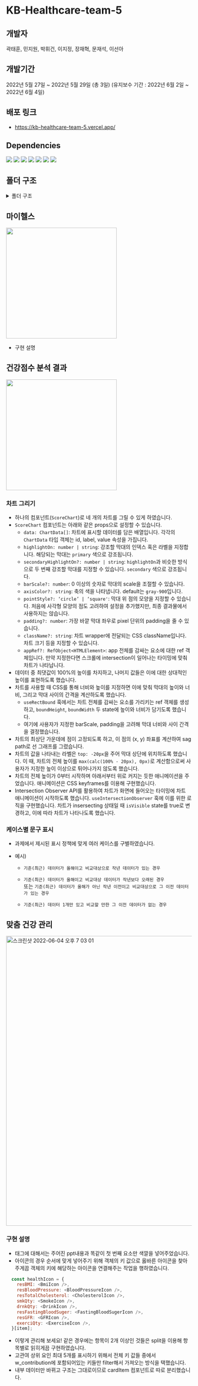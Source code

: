 # KB-Healthcare-team-5

## 개발자

곽태훈, 민지원, 박휘건, 이지정, 장재혁, 문재석, 이선아

## 개발기간

2022년 5월 27일 ~ 2022년 5월 29일 (총 3일)
(유지보수 기간 : 2022년 6월 2일 ~ 2022년 6월 4일)

## 배포 링크

- https://kb-healthcare-team-5.vercel.app/

## Dependencies

<span><img src="https://img.shields.io/badge/Typescript-3178C6?style=flat-square&logo=TypeScript&logoColor=white"/></span>
<span><img src="https://img.shields.io/badge/React-61DAFB?style=flat-square&logo=React&logoColor=white"/></span>
<span><img src="https://img.shields.io/badge/ESLint-4B32C3?style=flat-square&logo=ESLint&logoColor=white"/></span>
<span><img src="https://img.shields.io/badge/Prettier-F7B93E?style=flat-square&logo=Prettier&logoColor=white"/></span>
<span><img src="https://img.shields.io/badge/Sass-CC6699?style=flat-square&logo=Sass&logoColor=white"/></span>
<span><img src="https://img.shields.io/badge/stylelint-263238?style=flat-square&logo=stylelint&logoColor=white"/></span>
<span><img src="https://img.shields.io/badge/classnames-000000?style=flat-square&logoColor=white"/></span>

## 폴더 구조

<details>
<summary>폴더 구조</summary>
<div markdown="1">
  
- 📁assets
  - 아이콘 및 이미지 등을 모아둔 폴더입니다.

- 📁components
  - 화면을 구성하는데에 있어 필요한 컴포넌트들을 모아둔 폴더입니다.
  - 페이지를 몇 개의 구역으로 나누어 해당 구역에 들어갈 컴포넌트들을 각각의 폴더에 모아두었습니다.

- 📁data
  - 프로젝트 구현에 사용될 데이터인 json 파일들이 들어가 있는 폴더입니다.

- 📁pages
  - 페이지에 따라 구분되는 폴더이나, 이 프로젝트는 단일 페이지이기 때문에 index.tsx만 존재합니다.

- 📁styles
  - 전역 스타일링, 변수, mixins 등 전역에서 사용되는 스타일링 관련 파일들을 모아둔 폴더입니다.

- 📁types
  - 전역적으로 사용되는 타입을 모아둔 폴더입니다.

- 📁utils
  - 앱 전반적으로 사용되는 변수, 함수, 서비스 등을 담아둔 폴더입니다.


</div>
</details>

## 마이헬스
<img src="https://user-images.githubusercontent.com/29668380/171992556-b4b661cd-8764-4c91-9bd9-759556e33203.gif" width="300" />


* 구현 설명


## 건강점수 분석 결과
<img src="https://user-images.githubusercontent.com/29668380/171987161-f7d29330-f33a-42f6-90ec-545f852408d8.gif" width="300" />

### 차트 그리기
- 하나의 컴포넌트(`ScoreChart`)로 네 개의 차트를 그릴 수 있게 하였습니다.
- `ScoreChart` 컴포넌트는 아래와 같은 props으로 설정할 수 있습니다.
	- `data: ChartData[]`: 차트에 표시할 데이터를 담은 배열입니다. 각각의 `ChartData` 타입 객체는 id, label, value 속성을 가집니다.
	- `highlightOn: number | string`: 강조할 막대의 인덱스 혹은 라벨을 지정합니다. 해당되는 막대는 `primary` 색으로 강조됩니다.
	- `secondaryHighlightOn?: number | string`: `highlightOn`과 비슷한 방식으로 두 번째 강조할 막대를 지정할 수 있습니다. `secondary` 색으로 강조됩니다.
	- `barScale?: number`: 0 이상의 숫자로 막대의 scale을 조절할 수 있습니다.
	- `axisColor?: string`: 축의 색을 나타냅니다. default는 `gray-900`입니다.
	- `pointStyle?: ‘circle’ | ‘square'`: 막대 위 점의 모양을 지정할 수 있습니다. 처음에 사각형 모양의 점도 고려하여 설정을 추가했지만, 최종 결과물에서 사용하지는 않습니다.
	- `padding?: number`: 가장 바깥 막대 좌우로 pixel 단위의 padding을 줄 수 있습니다.
	- `className?: string`: 차트 wrapper에 전달되는 CSS className입니다. 차트 크기 등을 지정할 수 있습니다.
	- `appRef?: RefObject<HTMLElement>`: app 전체를 감싸는 요소에 대한 ref 객체입니다. 만약 지정한다면 스크롤에 intersection이 일어나는 타이밍에 맞춰 차트가 나타납니다.
- 데이터 중 최댓값이 100%의 높이를 차지하고, 나머지 값들은 이에 대한 상대적인 높이를 표현하도록 했습니다.
- 차트를 사용할 때 CSS를 통해 너비와 높이를 지정하면 이에 맞춰 막대의 높이와 너비, 그리고 막대 사이의 간격을 계산하도록 했습니다.
	-  `useRectBound` 훅에서는 차트 전체를 감싸는 요소를 가리키는 ref 객체를 생성하고, `boundHeight`, `boundWidth` 두 state에 높이와 너비가 담기도록 했습니다.
	- 여기에 사용자가 지정한 barScale, padding을 고려해 막대 너비와 사이 간격을 결정했습니다.
- 차트의 최상단 가운데에 점이 고정되도록 하고, 이 점의 (x, y) 좌표를 계산하여 sag path로 선 그래프를 그렸습니다.
- 차트의 값을 나타내는 라벨은 `top: -20px`을 주어 막대 상단에 위치하도록 했습니다. 이 때, 차트의 전체 높이를 `max(calc(100% - 20px), 0px)`로 계산함으로써 사용자가 지정한 높이 이상으로 튀어나가지 않도록 했습니다.
- 차트의 전체 높이가 0부터 시작하며 아래서부터 위로 커지는 듯한 애니메이션을 주었습니다. 애니메이션은 CSS keyframes를 이용해 구현했습니다.
- Intersection Observer API를 활용하여 차트가 화면에 들어오는 타이밍에 차트 애니메이션이 시작하도록 했습니다. `useIntersectionObserver` 훅에 이를 위한 로직을 구현했습니다. 차트가 insersecting 상태일 때  `isVisible` state를 true로 변경하고, 이에 따라 차트가 나타나도록 했습니다. 
 
### 케이스별 문구 표시
* 과제에서 제시된 표시 정책에 맞게 여러 케이스를 구별하였습니다.
  
* 예시)
  
  - `기준(최근) 데이터가 올해이고 비교대상으로 작년 데이터가 있는 경우`
  
  - `기준(최근) 데이터가 올해이고 비교대상 데이터가 작년보다 오래된 경우` <br/>
    또는 `기준(최근) 데이터가 올해가 아닌 작년 이전이고 비교대상으로 그 이전 데이터가 있는 경우`

  - `기준(최근) 데이터 1개만 있고 비교할 만한 그 이전 데이터가 없는 경우`

## 맞춤 건강 관리

<img width="785" alt="스크린샷 2022-06-04 오후 7 03 01" src="https://user-images.githubusercontent.com/88325253/171994630-d3dfc5ba-0669-41b4-a504-cea8ce215553.png">


### 구현 설명
* 태그에 대해서는 주어진 ppt내용과 똑같이 첫 번째 요소만 색깔을 넣어주었습니다.
* 아이콘의 경우 순서에 맞게 넣어주기 위해 객체의 키 값으로 옳바른 아이콘을 찾아주게끔 
객체의 키에 해당하는 아이콘을 연결해주는 작업을 행하였습니다.
```js
  const healthIcon = {
    resBMI: <BmiIcon />,
    resBloodPressure: <BloodPressureIcon />,
    resTotalCholesterol: <CholesterolIcon />,
    smkQty: <SmokeIcon />,
    drnkQty: <DrinkIcon />,
    resFastingBloodSuger: <FastingBloodSugerIcon />,
    resGFR: <GFRIcon />,
    exerciQty: <ExerciseIcon />,
  }[item];
```

* 이렇게 관리해 보세요! 같은 경우에는 항목이 2개 이상인 것들은 split을 이용해 항목별로 읽히게끔 구현하였습니다.
* 고관여 상위 요인 최대 5개를 표시하기 위해서 전체 키 값들 중에서 w_contribution에 포함되어있는 키들만 filter해서 가져오는 방식을 택했습니다.
* 내부 데이터만 바뀌고 구조는 그대로이므로 cardItem 컴포넌트로 따로 분리했습니다.
